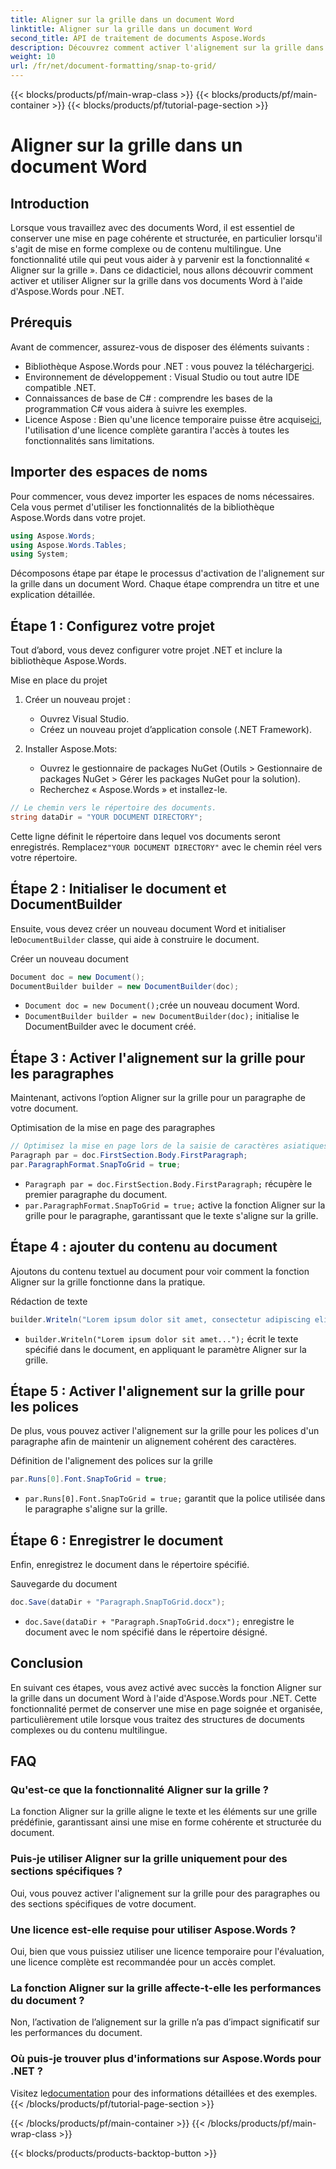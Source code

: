 ```yaml
---
title: Aligner sur la grille dans un document Word
linktitle: Aligner sur la grille dans un document Word
second_title: API de traitement de documents Aspose.Words
description: Découvrez comment activer l'alignement sur la grille dans les documents Word à l'aide d'Aspose.Words pour .NET. Ce didacticiel détaillé couvre les conditions préalables, le guide étape par étape et les FAQ.
weight: 10
url: /fr/net/document-formatting/snap-to-grid/
---
```


{{< blocks/products/pf/main-wrap-class >}}
{{< blocks/products/pf/main-container >}}
{{< blocks/products/pf/tutorial-page-section >}}

# Aligner sur la grille dans un document Word

## Introduction

Lorsque vous travaillez avec des documents Word, il est essentiel de conserver une mise en page cohérente et structurée, en particulier lorsqu'il s'agit de mise en forme complexe ou de contenu multilingue. Une fonctionnalité utile qui peut vous aider à y parvenir est la fonctionnalité « Aligner sur la grille ». Dans ce didacticiel, nous allons découvrir comment activer et utiliser Aligner sur la grille dans vos documents Word à l'aide d'Aspose.Words pour .NET.

## Prérequis

Avant de commencer, assurez-vous de disposer des éléments suivants :

-  Bibliothèque Aspose.Words pour .NET : vous pouvez la télécharger[ici](https://releases.aspose.com/words/net/).
- Environnement de développement : Visual Studio ou tout autre IDE compatible .NET.
- Connaissances de base de C# : comprendre les bases de la programmation C# vous aidera à suivre les exemples.
-  Licence Aspose : Bien qu'une licence temporaire puisse être acquise[ici](https://purchase.aspose.com/temporary-license/), l'utilisation d'une licence complète garantira l'accès à toutes les fonctionnalités sans limitations.

## Importer des espaces de noms

Pour commencer, vous devez importer les espaces de noms nécessaires. Cela vous permet d'utiliser les fonctionnalités de la bibliothèque Aspose.Words dans votre projet.

```csharp
using Aspose.Words;
using Aspose.Words.Tables;
using System;
```

Décomposons étape par étape le processus d'activation de l'alignement sur la grille dans un document Word. Chaque étape comprendra un titre et une explication détaillée.

## Étape 1 : Configurez votre projet

Tout d’abord, vous devez configurer votre projet .NET et inclure la bibliothèque Aspose.Words.

Mise en place du projet

1. Créer un nouveau projet :
   - Ouvrez Visual Studio.
   - Créez un nouveau projet d’application console (.NET Framework).

2. Installer Aspose.Mots:
   - Ouvrez le gestionnaire de packages NuGet (Outils > Gestionnaire de packages NuGet > Gérer les packages NuGet pour la solution).
   - Recherchez « Aspose.Words » et installez-le.

```csharp
// Le chemin vers le répertoire des documents.
string dataDir = "YOUR DOCUMENT DIRECTORY";
```

 Cette ligne définit le répertoire dans lequel vos documents seront enregistrés. Remplacez`"YOUR DOCUMENT DIRECTORY"` avec le chemin réel vers votre répertoire.

## Étape 2 : Initialiser le document et DocumentBuilder

 Ensuite, vous devez créer un nouveau document Word et initialiser le`DocumentBuilder` classe, qui aide à construire le document.

Créer un nouveau document

```csharp
Document doc = new Document();
DocumentBuilder builder = new DocumentBuilder(doc);
```

- `Document doc = new Document();`crée un nouveau document Word.
- `DocumentBuilder builder = new DocumentBuilder(doc);` initialise le DocumentBuilder avec le document créé.

## Étape 3 : Activer l'alignement sur la grille pour les paragraphes

Maintenant, activons l’option Aligner sur la grille pour un paragraphe de votre document.

Optimisation de la mise en page des paragraphes

```csharp
// Optimisez la mise en page lors de la saisie de caractères asiatiques.
Paragraph par = doc.FirstSection.Body.FirstParagraph;
par.ParagraphFormat.SnapToGrid = true;
```

- `Paragraph par = doc.FirstSection.Body.FirstParagraph;` récupère le premier paragraphe du document.
- `par.ParagraphFormat.SnapToGrid = true;` active la fonction Aligner sur la grille pour le paragraphe, garantissant que le texte s'aligne sur la grille.

## Étape 4 : ajouter du contenu au document

Ajoutons du contenu textuel au document pour voir comment la fonction Aligner sur la grille fonctionne dans la pratique.

Rédaction de texte

```csharp
builder.Writeln("Lorem ipsum dolor sit amet, consectetur adipiscing elit, sed do eiusmod tempor incididunt ut labore et dolore magna aliqua.");
```

- `builder.Writeln("Lorem ipsum dolor sit amet...");` écrit le texte spécifié dans le document, en appliquant le paramètre Aligner sur la grille.

## Étape 5 : Activer l'alignement sur la grille pour les polices

De plus, vous pouvez activer l'alignement sur la grille pour les polices d'un paragraphe afin de maintenir un alignement cohérent des caractères.

Définition de l'alignement des polices sur la grille

```csharp
par.Runs[0].Font.SnapToGrid = true;
```

- `par.Runs[0].Font.SnapToGrid = true;` garantit que la police utilisée dans le paragraphe s'aligne sur la grille.

## Étape 6 : Enregistrer le document

Enfin, enregistrez le document dans le répertoire spécifié.

Sauvegarde du document

```csharp
doc.Save(dataDir + "Paragraph.SnapToGrid.docx");
```

- `doc.Save(dataDir + "Paragraph.SnapToGrid.docx");` enregistre le document avec le nom spécifié dans le répertoire désigné.

## Conclusion

En suivant ces étapes, vous avez activé avec succès la fonction Aligner sur la grille dans un document Word à l'aide d'Aspose.Words pour .NET. Cette fonctionnalité permet de conserver une mise en page soignée et organisée, particulièrement utile lorsque vous traitez des structures de documents complexes ou du contenu multilingue.

## FAQ

### Qu'est-ce que la fonctionnalité Aligner sur la grille ?
La fonction Aligner sur la grille aligne le texte et les éléments sur une grille prédéfinie, garantissant ainsi une mise en forme cohérente et structurée du document.

### Puis-je utiliser Aligner sur la grille uniquement pour des sections spécifiques ?
Oui, vous pouvez activer l'alignement sur la grille pour des paragraphes ou des sections spécifiques de votre document.

### Une licence est-elle requise pour utiliser Aspose.Words ?
Oui, bien que vous puissiez utiliser une licence temporaire pour l'évaluation, une licence complète est recommandée pour un accès complet.

### La fonction Aligner sur la grille affecte-t-elle les performances du document ?
Non, l’activation de l’alignement sur la grille n’a pas d’impact significatif sur les performances du document.

### Où puis-je trouver plus d'informations sur Aspose.Words pour .NET ?
 Visitez le[documentation](https://reference.aspose.com/words/net/) pour des informations détaillées et des exemples.
{{< /blocks/products/pf/tutorial-page-section >}}

{{< /blocks/products/pf/main-container >}}
{{< /blocks/products/pf/main-wrap-class >}}

{{< blocks/products/products-backtop-button >}}
